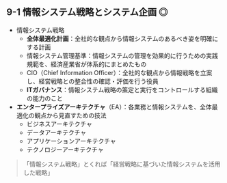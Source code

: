 ## 9-1 情報システム戦略とシステム企画 ◎
- 情報システム戦略
  - **全体最適化計画**：全社的な観点から情報システムのあるべき姿を明確にする計画
  - 情報システム管理基準：情報システムの管理を効果的に行うための実践規範を、経済産業省が体系的にまとめたもの
  - CIO（Chief Information Officer）：全社的な観点から情報戦略を立案し、経営戦略との整合性の確認・評価を行う役員
  - **ITガバナンス**：情報システム戦略の策定と実行をコントロールする組織の能力のこと
- **エンタープライズアーキテクチャ**（EA）：各業務と情報システムを、全体最適化の観点から見直すための技法
  - ビジネスアーキテクチャ
  - データアーキテクチャ
  - アプリケーションアーキテクチャ
  - テクノロジーアーキテクチャ


> 「情報システム戦略」とくれば「経営戦略に基づいた情報システムを活用した戦略」
